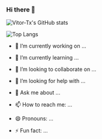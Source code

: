 ### Hi there 👋

![Vitor-Tx's GitHub stats](https://github-readme-stats.vercel.app/api?username=Vitor-Tx&count_private=true)

![Top Langs](https://github-readme-stats.vercel.app/api/top-langs/?username=Vitor-Tx&layout=compact&hide=html,php,tsql,jupyter+notebook,javascript,scss,assembly)



- 🔭 I’m currently working on ...
- 🌱 I’m currently learning ...

- 👯 I’m looking to collaborate on ...
- 🤔 I’m looking for help with ...
- 💬 Ask me about ...
- 📫 How to reach me: ...
- 😄 Pronouns: ...
- ⚡ Fun fact: ...
